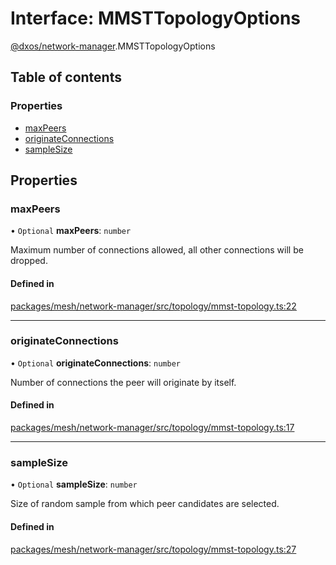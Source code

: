 # Interface: MMSTTopologyOptions

[@dxos/network-manager](../modules/dxos_network_manager.md).MMSTTopologyOptions

## Table of contents

### Properties

- [maxPeers](dxos_network_manager.MMSTTopologyOptions.md#maxpeers)
- [originateConnections](dxos_network_manager.MMSTTopologyOptions.md#originateconnections)
- [sampleSize](dxos_network_manager.MMSTTopologyOptions.md#samplesize)

## Properties

### maxPeers

• `Optional` **maxPeers**: `number`

Maximum number of connections allowed, all other connections will be dropped.

#### Defined in

[packages/mesh/network-manager/src/topology/mmst-topology.ts:22](https://github.com/dxos/dxos/blob/32ae9b579/packages/mesh/network-manager/src/topology/mmst-topology.ts#L22)

___

### originateConnections

• `Optional` **originateConnections**: `number`

Number of connections the peer will originate by itself.

#### Defined in

[packages/mesh/network-manager/src/topology/mmst-topology.ts:17](https://github.com/dxos/dxos/blob/32ae9b579/packages/mesh/network-manager/src/topology/mmst-topology.ts#L17)

___

### sampleSize

• `Optional` **sampleSize**: `number`

Size of random sample from which peer candidates are selected.

#### Defined in

[packages/mesh/network-manager/src/topology/mmst-topology.ts:27](https://github.com/dxos/dxos/blob/32ae9b579/packages/mesh/network-manager/src/topology/mmst-topology.ts#L27)

